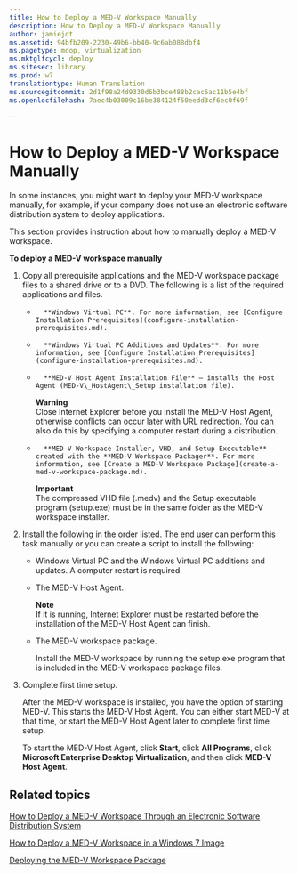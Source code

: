 ```yaml
---
title: How to Deploy a MED-V Workspace Manually
description: How to Deploy a MED-V Workspace Manually
author: jamiejdt
ms.assetid: 94bfb209-2230-49b6-bb40-9c6ab088dbf4
ms.pagetype: mdop, virtualization
ms.mktglfcycl: deploy
ms.sitesec: library
ms.prod: w7
translationtype: Human Translation
ms.sourcegitcommit: 2d1f98a24d9330d6b3bce488b2cac6ac11b5e4bf
ms.openlocfilehash: 7aec4b03009c16be384124f50eedd3cf6ec0f69f

---
```



# How to Deploy a MED-V Workspace Manually


In some instances, you might want to deploy your MED-V workspace manually, for example, if your company does not use an electronic software distribution system to deploy applications.

This section provides instruction about how to manually deploy a MED-V workspace.

**To deploy a MED-V workspace manually**

1.  Copy all prerequisite applications and the MED-V workspace package files to a shared drive or to a DVD. The following is a list of the required applications and files.

    -   
            **Windows Virtual PC**. For more information, see [Configure Installation Prerequisites](configure-installation-prerequisites.md).

    -   
            **Windows Virtual PC Additions and Updates**. For more information, see [Configure Installation Prerequisites](configure-installation-prerequisites.md).

    -   
            **MED-V Host Agent Installation File** – installs the Host Agent (MED-V\_HostAgent\_Setup installation file).

        **Warning**  
        Close Internet Explorer before you install the MED-V Host Agent, otherwise conflicts can occur later with URL redirection. You can also do this by specifying a computer restart during a distribution.

         

    -   
            **MED-V Workspace Installer, VHD, and Setup Executable** – created with the **MED-V Workspace Packager**. For more information, see [Create a MED-V Workspace Package](create-a-med-v-workspace-package.md).

        **Important**  
        The compressed VHD file (.medv) and the Setup executable program (setup.exe) must be in the same folder as the MED-V workspace installer.

         

2.  Install the following in the order listed. The end user can perform this task manually or you can create a script to install the following:

    -   Windows Virtual PC and the Windows Virtual PC additions and updates. A computer restart is required.

    -   The MED-V Host Agent.

        **Note**  
        If it is running, Internet Explorer must be restarted before the installation of the MED-V Host Agent can finish.

         

    -   The MED-V workspace package.

        Install the MED-V workspace by running the setup.exe program that is included in the MED-V workspace package files.

3.  Complete first time setup.

    After the MED-V workspace is installed, you have the option of starting MED-V. This starts the MED-V Host Agent. You can either start MED-V at that time, or start the MED-V Host Agent later to complete first time setup.

    To start the MED-V Host Agent, click **Start**, click **All Programs**, click **Microsoft Enterprise Desktop Virtualization**, and then click **MED-V Host Agent**.

## Related topics


[How to Deploy a MED-V Workspace Through an Electronic Software Distribution System](how-to-deploy-a-med-v-workspace-through-an-electronic-software-distribution-system.md)

[How to Deploy a MED-V Workspace in a Windows 7 Image](how-to-deploy-a-med-v-workspace-in-a-windows-7-image.md)

[Deploying the MED-V Workspace Package](deploying-the-med-v-workspace-package.md)

 

 








<!--HONumber=Jun16_HO4-->


